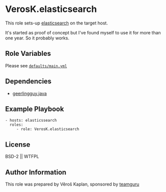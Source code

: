 VerosK.elasticsearch
==============

This role sets-up [elasticsearch][elasticsearch] on the target host. 

It's started as proof of concept but I've found myself to use it for more
than one year. So it probably works.


Role Variables
--------------

Please see [`defaults/main.yml`][main.yml]

Dependencies
------------

- [geerlingguy.java]


Example Playbook
----------------

    - hosts: elasticssearch
      roles:
         - role: VerosK.elasticsearch

License
-------

BSD-2 || WTFPL

Author Information
------------------

This role was prepared by Věroš Kaplan, sponsored by [teamguru][teamguru]

[teamguru]: https://www.teamguru.com/
[elasticsearch]: https://en.wikipedia.org/wiki/Elasticsearch
[main.yml]: https://github.com/VerosK/ansible-role-elasticsearch/blob/master/defaults/main.yml
[geerlingguy.java]: https://galaxy.ansible.com/geerlingguy/java
